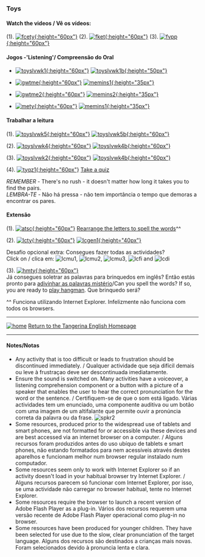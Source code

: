 <head>
<!-- Global site tag (gtag.js) - Google Analytics -->
<script async src="https://www.googletagmanager.com/gtag/js?id=UA-110947112-3"></script>
<script>
  window.dataLayer = window.dataLayer || [];
  function gtag(){dataLayer.push(arguments);}
  gtag('js', new Date());

  gtag('config', 'UA-110947112-3');
</script>
</head>

### Toys

#### Watch the videos / Vê os vídeos:  

<!---(1). [![wedt](/images/wedt.PNG)](https://www.youtube.com/watch?v=0tBTF6qV1ZY) [WOW English - Dangerous toys](https://www.youtube.com/watch?v=0tBTF6qV1ZY)
(2). [![wemt](/images/wemt.PNG)](https://www.youtube.com/watch?v=mMo8cWHXlck) [WOW English - Magic toys](https://www.youtube.com/watch?v=mMo8cWHXlck)-->

(1). [![fcety](/images/fkety.PNG){:height="60px"}](https://www.youtube.com/watch?v=gGxaTfzmuMI) (2). [![fket](/images/fket.PNG){:height="60px"}](https://www.youtube.com/watch?v=8-SWzpdcl6E) (3). [![fvpp](/images/fvpp.PNG){:height="60px"}](https://www.youtube.com/watch?v=YI6VAsGlk7U)  
<!---Consegues dizer a palavra para cada brinquedo em inglês antes da imagem aparecer?  
Can you name each toy before the picture appears?-->  

#### Jogos -'Listening'/ Compreensão do Oral

* [![toyslvwk1](/images/toyslvwk1.PNG){:height="60px"}](https://www.liveworksheets.com/worksheets/en/English_as_a_Second_Language_(ESL)/Toys/Toys_(listen_and_choose)_ot1373gz) [![toyslvwk1b](/images/toyslvwk1b.PNG){:height="50px"}](https://www.liveworksheets.com/worksheets/en/English_as_a_Second_Language_(ESL)/Toys/Toys_(listen_and_choose)_ot1373gz)   

* [![gwtme](/images/gwtme.PNG){:height="60px"}](http://eslgamesworld.com/members/games/vocabulary/memoryaudio/toys2/index.html) [![memins1](/images/memins1.PNG){:height="35px"}](http://eslgamesworld.com/members/games/vocabulary/memoryaudio/toys2/index.html)  

* [![gwtme2](/images/gwtme2.PNG){:height="60px"}](http://www.eslgamesworld.com/members/games/vocabulary/memoryaudio/toys/index.html) [![memins2](/images/memins2.PNG){:height="35px"}](http://www.eslgamesworld.com/members/games/vocabulary/memoryaudio/toys/index.html)  

* [![mety](/images/mety.PNG){:height="60px"}](https://www.kidslearningville.com/toys-vocabulary-esl-memory-game/)  [![memins1](/images/memins1.PNG){:height="35px"}](https://www.kidslearningville.com/toys-vocabulary-esl-memory-game/)  

#### Trabalhar a leitura

(1). [![toyslvwk5](/images/toyslvwk5.PNG){:height="60px"}](https://www.liveworksheets.com/worksheets/en/English_as_a_Second_Language_(ESL)/Toys/My_toys_-_matching_dt7062cu) [![toyslvwk5b](/images/toyslvwk5b.PNG){:height="60px"}](https://www.liveworksheets.com/worksheets/en/English_as_a_Second_Language_(ESL)/Toys/My_toys_-_matching_dt7062cu)   
 
(2). [![toyslvwk4](/images/toyslvwk4.PNG){:height="60px"}](https://www.liveworksheets.com/worksheets/en/English_as_a_Second_Language_(ESL)/Toys/Toys_Vocabulary_ty74li) [![toyslvwk4b](/images/toyslvwk4b.PNG){:height="60px"}](https://www.liveworksheets.com/worksheets/en/English_as_a_Second_Language_(ESL)/Toys/Toys_Vocabulary_ty74li)

(3). [![toyslvwk2](/images/toyslvwk2.PNG){:height="60px"}](https://www.liveworksheets.com/worksheets/en/English_as_a_Second_Language_(ESL)/Toys/Toys_(label_the_pictures)_vy1371ud) [![toyslvwk4b](/images/toyslvwk4b.PNG){:height="60px"}](https://www.liveworksheets.com/worksheets/en/English_as_a_Second_Language_(ESL)/Toys/Toys_(label_the_pictures)_vy1371ud)  

(4). [![tyqz1](/images/tyqz1.PNG){:height="60px"}](http://www.english-4kids.com/quizzes/toys.htm) [Take a quiz](http://www.english-4kids.com/quizzes/toys.htm)

<!---#### Do you like to play memory? / Gostas de jogar 'memória'?  
(1). [![gwtme](/images/gwtme.PNG)](http://eslgamesworld.com/members/games/vocabulary/memoryaudio/toys2/index.html) [Liga as **palavras** com as imagens./Match the **words** with the pictures.](http://eslgamesworld.com/members/games/vocabulary/memoryaudio/toys2/index.html)

(2). [![gwtme2](/images/gwtme2.PNG)](http://www.eslgamesworld.com/members/games/vocabulary/memoryaudio/toys/index.html) [Liga as **frases** com as imagens./Match the **sentences** with the pictures.](http://www.eslgamesworld.com/members/games/vocabulary/memoryaudio/toys/index.html)

(3). [![mety](/images/mety.PNG)](https://www.kidslearningville.com/toys-vocabulary-esl-memory-game/) [Liga as **palavras** com as imagens./Match the **words** with the pictures.](https://www.kidslearningville.com/toys-vocabulary-esl-memory-game/)-->  

*REMEMBER* - There's no rush - it doesn't matter how long it takes you to find the pairs.  
*LEMBRA-TE* - Não há pressa - não tem importância o tempo que demoras a encontrar os pares. 

#### Extensão

<!---(1). Match the words to the pictures  
[![bcty1](/images/bcty1.PNG)](https://learnenglishkids.britishcouncil.org/en/word-games/toys-1) [Part 1](https://learnenglishkids.britishcouncil.org/en/word-games/toys-1)  
[![bcty2](/images/bcty2.PNG)](https://learnenglishkids.britishcouncil.org/en/word-games/toys-2) [Part 2](https://learnenglishkids.britishcouncil.org/en/word-games/toys-2)-->

(1). [![atsc](/images/atsc.PNG){:height="60px"}](http://www.anglomaniacy.pl/toysSpelling.htm) [Rearrange the letters to spell the words](http://www.anglomaniacy.pl/toysSpelling.htm)^^

(2). [![lcty](/images/lcty.PNG){:height="60px"}](http://www.learningchocolate.com/content/childrens-toys) [![lcgen1](/images/lcgen1.PNG){:height="40px"}](http://www.learningchocolate.com/content/childrens-toys)   
<!---Lê cada palavra, depois clica na imagem do altifalante para verificar a tua pronûncia./Read each word then click on the picture of the speaker next to the word to check your pronunciation.   
Optional extra challenge: Can you do all 5 activities?-->
Desafio opcional extra: Consegues fazer todas as actividades?  
Click on / clica em: ![lcmu1](/images/lcmu1.PNG), ![lcmu2](/images/lcmu2.PNG), ![lcmu3](/images/lcmu3.PNG), ![lcfi](/images/lcfi.PNG) and ![lcdi](/images/lcdi.PNG)

(3). [![hmty](/images/hmty.PNG){:height="60px"}](http://www.anglomaniacy.pl/toysHangman.htm)  
Já consegues soletrar as palavras para brinquedos em inglês? Então estás pronto para [adivinhar as palavras mistério](http://www.anglomaniacy.pl/toysHangman.htm)/Can you spell the words? If so, you are ready to [play hangman](http://www.anglomaniacy.pl/toysHangman.htm). Que brinquedo será?  

^^ Funciona utilizando Internet Explorer. Infelizmente não funciona com todos os browsers.  

***
[![home](/images/home.PNG)](https://tangerina-pt.github.io/English) [Return to the Tangerina English Homepage](https://tangerina-pt.github.io/English)

***

#### Notes/Notas
* Any activity that is too difficult or leads to frustration should be discontinued immediately. / Qualquer actividade que seja difícil demais ou leve à frustraçao deve ser descontinuada imediatamente.
* Ensure the sound is switched on. Many activities have a voiceover, a listening comprehension component or a button with a picture of a speaker that enables the user to hear the correct pronunciation for the word or the sentence. / Certifiquem-se de que o som está ligado. Várias actividades tem um enunciado, uma componente auditiva ou um botão com uma imagem de um altifalante que permite ouvir a pronúncia correta da palavra ou da frase. ![spkr2](/images/spkr2.PNG)
* Some resources, produced prior to the widespread use of tablets and smart phones, are not formatted for or accessible via these devices and are best accessed via an internet browser on a computer. / Alguns recursos foram produzidos antes do uso ubíquo de tablets e smart phones, não estando formatados para nem acessíveis através destes aparelhos e funcionam melhor num browser regular instalado num computador.
* Some resources seem only to work with Internet Explorer so if an activity doesn't load in your habitual browser try Internet Explorer. / Alguns recursos parecem só funcionar com Internet Explorer, por isso, se uma actividade não carregar no browser habitual, tente no Internet Explorer.
* Some resources require the browser to launch a recent version of Adobe Flash Player as a plug-in. Vários dos recursos requerem uma versão recente de Adobe Flash Player operacional como plug-in no browser.
* Some resources have been produced for younger children. They have been selected for use due to the slow, clear pronunciation of the target language. Alguns dos recursos são destinados a crianças mais novas. Foram selecionados devido à pronuncia lenta e clara.
